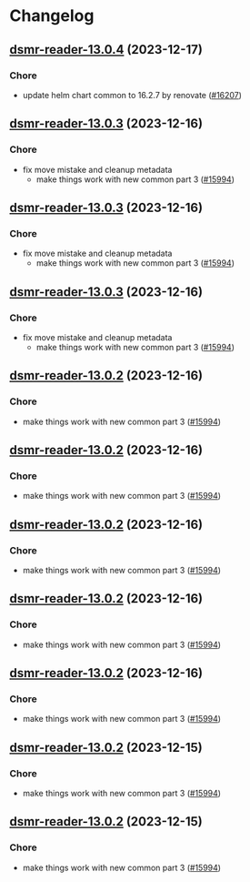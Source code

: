 # Changelog



## [dsmr-reader-13.0.4](https://github.com/truecharts/charts/compare/dsmr-reader-13.0.3...dsmr-reader-13.0.4) (2023-12-17)

### Chore

- update helm chart common to 16.2.7 by renovate ([#16207](https://github.com/truecharts/charts/issues/16207))
  
  


## [dsmr-reader-13.0.3](https://github.com/truecharts/charts/compare/dsmr-reader-12.0.3...dsmr-reader-13.0.3) (2023-12-16)

### Chore

- fix move mistake and cleanup metadata
  - make things work with new common part 3 ([#15994](https://github.com/truecharts/charts/issues/15994))
  
  


## [dsmr-reader-13.0.3](https://github.com/truecharts/charts/compare/dsmr-reader-12.0.3...dsmr-reader-13.0.3) (2023-12-16)

### Chore

- fix move mistake and cleanup metadata
  - make things work with new common part 3 ([#15994](https://github.com/truecharts/charts/issues/15994))
  
  


## [dsmr-reader-13.0.3](https://github.com/truecharts/charts/compare/dsmr-reader-12.0.3...dsmr-reader-13.0.3) (2023-12-16)

### Chore

- fix move mistake and cleanup metadata
  - make things work with new common part 3 ([#15994](https://github.com/truecharts/charts/issues/15994))
  
  


## [dsmr-reader-13.0.2](https://github.com/truecharts/charts/compare/dsmr-reader-12.0.3...dsmr-reader-13.0.2) (2023-12-16)

### Chore

- make things work with new common part 3 ([#15994](https://github.com/truecharts/charts/issues/15994))
  
  


## [dsmr-reader-13.0.2](https://github.com/truecharts/charts/compare/dsmr-reader-12.0.3...dsmr-reader-13.0.2) (2023-12-16)

### Chore

- make things work with new common part 3 ([#15994](https://github.com/truecharts/charts/issues/15994))
  
  


## [dsmr-reader-13.0.2](https://github.com/truecharts/charts/compare/dsmr-reader-12.0.3...dsmr-reader-13.0.2) (2023-12-16)

### Chore

- make things work with new common part 3 ([#15994](https://github.com/truecharts/charts/issues/15994))
  
  


## [dsmr-reader-13.0.2](https://github.com/truecharts/charts/compare/dsmr-reader-12.0.3...dsmr-reader-13.0.2) (2023-12-16)

### Chore

- make things work with new common part 3 ([#15994](https://github.com/truecharts/charts/issues/15994))
  
  


## [dsmr-reader-13.0.2](https://github.com/truecharts/charts/compare/dsmr-reader-12.0.3...dsmr-reader-13.0.2) (2023-12-16)

### Chore

- make things work with new common part 3 ([#15994](https://github.com/truecharts/charts/issues/15994))
  
  


## [dsmr-reader-13.0.2](https://github.com/truecharts/charts/compare/dsmr-reader-12.0.3...dsmr-reader-13.0.2) (2023-12-15)

### Chore

- make things work with new common part 3 ([#15994](https://github.com/truecharts/charts/issues/15994))
  
  


## [dsmr-reader-13.0.2](https://github.com/truecharts/charts/compare/dsmr-reader-12.0.3...dsmr-reader-13.0.2) (2023-12-15)

### Chore

- make things work with new common part 3 ([#15994](https://github.com/truecharts/charts/issues/15994))
  
  